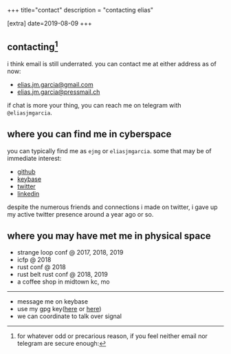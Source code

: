 +++
title="contact"
description = "contacting elias"

[extra]
date=2019-08-09
+++

## contacting[^1]

i think email is still underrated. you can contact me at either address as of now:
- <elias.jm.garcia@gmail.com>
- <elias.jm.garcia@pressmail.ch>

if chat is more your thing, you can reach  me on telegram with
`@eliasjmgarcia`.

## where you can find me in cyberspace

you can typically find me as `ejmg` or `eliasjmgarcia`. some that may be of immediate interest:
- [github](https://github.com/ejmg)
- [keybase](https://keybase.io/ejmg)
- [twitter](https://twitter.com/eliasjmgarcia)
- [linkedin](https://www.linkedin.com/in/ejmg)

despite the numerous friends and connections i made on twitter, i gave up my
active twitter presence around a year ago or so.

## where you may have met me in physical space

- strange loop conf @ 2017, 2018, 2019 <soon>
- icfp @ 2018
- rust conf @ 2018
- rust belt rust conf @ 2018, 2019 <soon>
- a coffee shop in midtown kc, mo

---

[^1]: for whatever odd or precarious reason, if you feel neither email nor telegram
are secure enough:
- message me on keybase
- use my gpg key([here](../ejmg.asc) or
  [here](https://keybase.io/ejmg/pgp_keys.asc))
- we can coordinate to talk over signal
